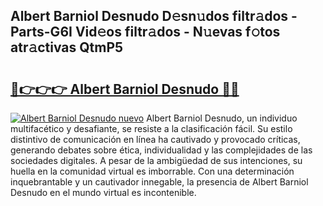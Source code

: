 ## Albert Barniol Desnudo D𝚎sn𝚞dos filtr𝚊dos - Parts-G6I Vid𝚎os filtr𝚊dos - N𝚞evas f𝚘tos atr𝚊ctivas QtmP5

# <h2><a href="http://mbb4do8.tromn.icu/?c=Albert+Barniol+Desnudo">🔗👉👉👉 Albert Barniol Desnudo 🔗🔗</a></h2>

[![Albert Barniol Desnudo nuevo](https://i.imgur.com/pEAQMta.gif)](http://mbb4do8.tromn.icu/?c=Albert+Barniol+Desnudo)
Albert Barniol Desnudo, un individuo multifacético y desafiante, se resiste a la clasificación fácil. Su estilo distintivo de comunicación en línea ha cautivado y provocado críticas, generando debates sobre ética, individualidad y las complejidades de las sociedades digitales. A pesar de la ambigüedad de sus intenciones, su huella en la comunidad virtual es imborrable. Con una determinación inquebrantable y un cautivador innegable, la presencia de Albert Barniol Desnudo en el mundo virtual es incontenible.
